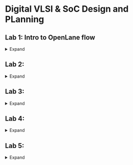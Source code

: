 # Digital VLSI & SoC Design and PLanning

## Lab 1: Intro to OpenLane flow
<details>
  <summary>
Expand
  </summary>

  The first Lab's aim is to run syntheis and other steps for the `picorv32a` design.

  Also, we have to calculate the flop ratio. 
  ```math Flop Ratio = (Number of D-FlipFlops / Total Number of Cells) ```
</details>

## Lab 2: 
<details>
  <summary>
Expand
  </summary>



</details>

## Lab 3: 
<details>
  <summary>
Expand
  </summary>



</details>

## Lab 4: 
<details>
  <summary>
Expand
  </summary>



</details>

## Lab 5: 
<details>
  <summary>
Expand
  </summary>



</details>